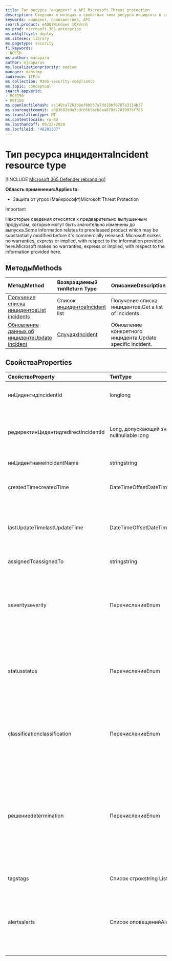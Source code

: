 ```yaml
---
title: Тип ресурса "инцидент" в API Microsoft Threat protection
description: Сведения о методах и свойствах типа ресурса инцидента в защите от угроз Майкрософт
keywords: инцидент, происшествия, API
search.product: eADQiWindows 10XVcnh
ms.prod: microsoft-365-enterprise
ms.mktglfcycl: deploy
ms.sitesec: library
ms.pagetype: security
f1.keywords:
- NOCSH
ms.author: macapara
author: mjcaparas
ms.localizationpriority: medium
manager: dansimp
audience: ITPro
ms.collection: M365-security-compliance
ms.topic: conceptual
search.appverid:
- MOE150
- MET150
ms.openlocfilehash: ac149ca7263b8ef8bb37a7dd18bf0787a3114b37
ms.sourcegitcommit: c083602dda3cdcb5b58cb8aa070d77019075f765
ms.translationtype: MT
ms.contentlocale: ru-RU
ms.lasthandoff: 09/22/2020
ms.locfileid: "48201307"
---
```

# <a name="incident-resource-type"></a><span data-ttu-id="a7bfb-104">Тип ресурса инцидента</span><span class="sxs-lookup"><span data-stu-id="a7bfb-104">Incident resource type</span></span>

[!INCLUDE [Microsoft 365 Defender rebranding](../includes/microsoft-defender.md)]


<span data-ttu-id="a7bfb-105">**Область применения:**</span><span class="sxs-lookup"><span data-stu-id="a7bfb-105">**Applies to:**</span></span>
- <span data-ttu-id="a7bfb-106">Защита от угроз (Майкрософт)</span><span class="sxs-lookup"><span data-stu-id="a7bfb-106">Microsoft Threat Protection</span></span>

>[!IMPORTANT] 
><span data-ttu-id="a7bfb-107">Некоторые сведения относятся к предварительно выпущенным продуктам, которые могут быть значительно изменены до выпуска.</span><span class="sxs-lookup"><span data-stu-id="a7bfb-107">Some information relates to prereleased product which may be substantially modified before it's commercially released.</span></span> <span data-ttu-id="a7bfb-108">Microsoft makes no warranties, express or implied, with respect to the information provided here.</span><span class="sxs-lookup"><span data-stu-id="a7bfb-108">Microsoft makes no warranties, express or implied, with respect to the information provided here.</span></span>

## <a name="methods"></a><span data-ttu-id="a7bfb-109">Методы</span><span class="sxs-lookup"><span data-stu-id="a7bfb-109">Methods</span></span>

<span data-ttu-id="a7bfb-110">Метод</span><span class="sxs-lookup"><span data-stu-id="a7bfb-110">Method</span></span> |<span data-ttu-id="a7bfb-111">Возвращаемый тип</span><span class="sxs-lookup"><span data-stu-id="a7bfb-111">Return Type</span></span> |<span data-ttu-id="a7bfb-112">Описание</span><span class="sxs-lookup"><span data-stu-id="a7bfb-112">Description</span></span>
:---|:---|:---
[<span data-ttu-id="a7bfb-113">Получение списка инцидентов</span><span class="sxs-lookup"><span data-stu-id="a7bfb-113">List incidents</span></span>](api-list-incidents.md) | <span data-ttu-id="a7bfb-114">Список [инцидентов](api-incident.md)</span><span class="sxs-lookup"><span data-stu-id="a7bfb-114">[Incident](api-incident.md) list</span></span> | <span data-ttu-id="a7bfb-115">Получение списка инцидентов.</span><span class="sxs-lookup"><span data-stu-id="a7bfb-115">Get a list of incidents.</span></span>
[<span data-ttu-id="a7bfb-116">Обновление данных об инциденте</span><span class="sxs-lookup"><span data-stu-id="a7bfb-116">Update incident</span></span>](api-update-incidents.md) | [<span data-ttu-id="a7bfb-117">Случаях</span><span class="sxs-lookup"><span data-stu-id="a7bfb-117">Incident</span></span>](api-incident.md) | <span data-ttu-id="a7bfb-118">Обновление конкретного инцидента.</span><span class="sxs-lookup"><span data-stu-id="a7bfb-118">Update specific incident.</span></span>


## <a name="properties"></a><span data-ttu-id="a7bfb-119">Свойства</span><span class="sxs-lookup"><span data-stu-id="a7bfb-119">Properties</span></span>

<span data-ttu-id="a7bfb-120">Свойство</span><span class="sxs-lookup"><span data-stu-id="a7bfb-120">Property</span></span> |    <span data-ttu-id="a7bfb-121">Тип</span><span class="sxs-lookup"><span data-stu-id="a7bfb-121">Type</span></span>    |    <span data-ttu-id="a7bfb-122">Описание</span><span class="sxs-lookup"><span data-stu-id="a7bfb-122">Description</span></span>
:---|:---|:---
<span data-ttu-id="a7bfb-123">инЦидентид</span><span class="sxs-lookup"><span data-stu-id="a7bfb-123">incidentId</span></span> | <span data-ttu-id="a7bfb-124">long</span><span class="sxs-lookup"><span data-stu-id="a7bfb-124">long</span></span> | <span data-ttu-id="a7bfb-125">Уникальный идентификатор инцидента.</span><span class="sxs-lookup"><span data-stu-id="a7bfb-125">Incident unique ID.</span></span>
<span data-ttu-id="a7bfb-126">редиректинЦидентид</span><span class="sxs-lookup"><span data-stu-id="a7bfb-126">redirectIncidentId</span></span> | <span data-ttu-id="a7bfb-127">Long, допускающий значение null</span><span class="sxs-lookup"><span data-stu-id="a7bfb-127">nullable long</span></span> | <span data-ttu-id="a7bfb-128">Идентификатор инцидента, с которым было выполнено слияние текущего инцидента.</span><span class="sxs-lookup"><span data-stu-id="a7bfb-128">The Incident ID the current Incident was merged to.</span></span>
<span data-ttu-id="a7bfb-129">инЦидентнаме</span><span class="sxs-lookup"><span data-stu-id="a7bfb-129">incidentName</span></span> | <span data-ttu-id="a7bfb-130">string</span><span class="sxs-lookup"><span data-stu-id="a7bfb-130">string</span></span> | <span data-ttu-id="a7bfb-131">Имя инцидента.</span><span class="sxs-lookup"><span data-stu-id="a7bfb-131">The name of the Incident.</span></span>
<span data-ttu-id="a7bfb-132">createdTime</span><span class="sxs-lookup"><span data-stu-id="a7bfb-132">createdTime</span></span> | <span data-ttu-id="a7bfb-133">DateTimeOffset</span><span class="sxs-lookup"><span data-stu-id="a7bfb-133">DateTimeOffset</span></span> | <span data-ttu-id="a7bfb-134">Дата и время создания инцидента (в формате UTC).</span><span class="sxs-lookup"><span data-stu-id="a7bfb-134">The date and time (in UTC) the Incident was created.</span></span>
<span data-ttu-id="a7bfb-135">lastUpdateTime</span><span class="sxs-lookup"><span data-stu-id="a7bfb-135">lastUpdateTime</span></span> | <span data-ttu-id="a7bfb-136">DateTimeOffset</span><span class="sxs-lookup"><span data-stu-id="a7bfb-136">DateTimeOffset</span></span> | <span data-ttu-id="a7bfb-137">Дата и время последнего обновления инцидента (в формате UTC).</span><span class="sxs-lookup"><span data-stu-id="a7bfb-137">The date and time (in UTC) the Incident was last updated.</span></span>
<span data-ttu-id="a7bfb-138">assignedTo</span><span class="sxs-lookup"><span data-stu-id="a7bfb-138">assignedTo</span></span> | <span data-ttu-id="a7bfb-139">string</span><span class="sxs-lookup"><span data-stu-id="a7bfb-139">string</span></span> | <span data-ttu-id="a7bfb-140">Владелец инцидента.</span><span class="sxs-lookup"><span data-stu-id="a7bfb-140">Owner of the Incident.</span></span>
<span data-ttu-id="a7bfb-141">severity</span><span class="sxs-lookup"><span data-stu-id="a7bfb-141">severity</span></span> | <span data-ttu-id="a7bfb-142">Перечисление</span><span class="sxs-lookup"><span data-stu-id="a7bfb-142">Enum</span></span> | <span data-ttu-id="a7bfb-143">Степень серьезности инцидента.</span><span class="sxs-lookup"><span data-stu-id="a7bfb-143">Severity of the Incident.</span></span> <span data-ttu-id="a7bfb-144">Возможные значения: ```UnSpecified``` , ```Informational``` , ```Low``` ```Medium``` и ```High``` .</span><span class="sxs-lookup"><span data-stu-id="a7bfb-144">Possible values are: ```UnSpecified```, ```Informational```, ```Low```, ```Medium``` and ```High```.</span></span>
<span data-ttu-id="a7bfb-145">status</span><span class="sxs-lookup"><span data-stu-id="a7bfb-145">status</span></span> | <span data-ttu-id="a7bfb-146">Перечисление</span><span class="sxs-lookup"><span data-stu-id="a7bfb-146">Enum</span></span> | <span data-ttu-id="a7bfb-147">Указывает текущее состояние инцидента.</span><span class="sxs-lookup"><span data-stu-id="a7bfb-147">Specifies the current status of the incident.</span></span> <span data-ttu-id="a7bfb-148">Возможные значения: ```Active``` ```Resolved``` и ```Redirected``` .</span><span class="sxs-lookup"><span data-stu-id="a7bfb-148">Possible values are: ```Active```, ```Resolved``` and ```Redirected```.</span></span>
<span data-ttu-id="a7bfb-149">classification</span><span class="sxs-lookup"><span data-stu-id="a7bfb-149">classification</span></span> | <span data-ttu-id="a7bfb-150">Перечисление</span><span class="sxs-lookup"><span data-stu-id="a7bfb-150">Enum</span></span> | <span data-ttu-id="a7bfb-151">Спецификация инцидента.</span><span class="sxs-lookup"><span data-stu-id="a7bfb-151">Specification of the incident.</span></span> <span data-ttu-id="a7bfb-152">Возможные значения: ```Unknown```, ```FalsePositive```, ```TruePositive```.</span><span class="sxs-lookup"><span data-stu-id="a7bfb-152">Possible values are: ```Unknown```, ```FalsePositive```, ```TruePositive```.</span></span>
<span data-ttu-id="a7bfb-153">решение</span><span class="sxs-lookup"><span data-stu-id="a7bfb-153">determination</span></span> | <span data-ttu-id="a7bfb-154">Перечисление</span><span class="sxs-lookup"><span data-stu-id="a7bfb-154">Enum</span></span> | <span data-ttu-id="a7bfb-155">Указывает на определение инцидента.</span><span class="sxs-lookup"><span data-stu-id="a7bfb-155">Specifies the determination of the incident.</span></span> <span data-ttu-id="a7bfb-156">Возможные значения: ```NotAvailable```, ```Apt```, ```Malware```, ```SecurityPersonnel```, ```SecurityTesting```, ```UnwantedSoftware```, ```Other```.</span><span class="sxs-lookup"><span data-stu-id="a7bfb-156">Possible values are: ```NotAvailable```, ```Apt```, ```Malware```, ```SecurityPersonnel```, ```SecurityTesting```, ```UnwantedSoftware```, ```Other```.</span></span>
<span data-ttu-id="a7bfb-157">tags</span><span class="sxs-lookup"><span data-stu-id="a7bfb-157">tags</span></span> | <span data-ttu-id="a7bfb-158">Список строк</span><span class="sxs-lookup"><span data-stu-id="a7bfb-158">string List</span></span> | <span data-ttu-id="a7bfb-159">Список тегов инцидента.</span><span class="sxs-lookup"><span data-stu-id="a7bfb-159">List of Incident tags.</span></span>
<span data-ttu-id="a7bfb-160">alerts</span><span class="sxs-lookup"><span data-stu-id="a7bfb-160">alerts</span></span> | <span data-ttu-id="a7bfb-161">Список оповещений</span><span class="sxs-lookup"><span data-stu-id="a7bfb-161">Alert List</span></span> | <span data-ttu-id="a7bfb-162">Список связанных оповещений.</span><span class="sxs-lookup"><span data-stu-id="a7bfb-162">List of related alerts.</span></span> <span data-ttu-id="a7bfb-163">В этой статье приведены примеры документации по API [происшествий](api-list-incidents.md) .</span><span class="sxs-lookup"><span data-stu-id="a7bfb-163">See examples at [List incidents](api-list-incidents.md) API documentation.</span></span>
